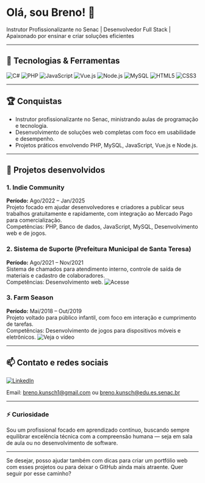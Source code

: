 # Olá, sou Breno! 👋

Instrutor Profissionalizante no Senac | Desenvolvedor Full Stack | Apaixonado por ensinar e criar soluções eficientes

---

## 🚀 Tecnologias & Ferramentas

![C#](https://img.shields.io/badge/C%23-239120?style=flat&logo=csharp&logoColor=white)  ![PHP](https://img.shields.io/badge/PHP-777BB4?style=flat&logo=php&logoColor=white)  ![JavaScript](https://img.shields.io/badge/JavaScript-F7DF1E?style=flat&logo=javascript&logoColor=black)  ![Vue.js](https://img.shields.io/badge/Vue.js-4FC08D?style=flat&logo=vue.js&logoColor=white)  ![Node.js](https://img.shields.io/badge/Node.js-339933?style=flat&logo=node.js&logoColor=white)  ![MySQL](https://img.shields.io/badge/MySQL-4479A1?style=flat&logo=mysql&logoColor=white)  ![HTML5](https://img.shields.io/badge/HTML5-E34F26?style=flat&logo=html5&logoColor=white)  ![CSS3](https://img.shields.io/badge/CSS3-1572B6?style=flat&logo=css3&logoColor=white)

---

## 🏆 Conquistas

- Instrutor profissionalizante no Senac, ministrando aulas de programação e tecnologia.  
- Desenvolvimento de soluções web completas com foco em usabilidade e desempenho.  
- Projetos práticos envolvendo PHP, MySQL, JavaScript, Vue.js e Node.js.

---

## 💼 Projetos desenvolvidos

### 1. Indie Community  
**Período:** Ago/2022 – Jan/2025  
Projeto focado em ajudar desenvolvedores e criadores a publicar seus trabalhos gratuitamente e rapidamente, com integração ao Mercado Pago para comercialização.  
Competências: PHP, Banco de dados, JavaScript, MySQL, Desenvolvimento web e de jogos.

### 2. Sistema de Suporte (Prefeitura Municipal de Santa Teresa)  
**Período:** Ago/2021 – Nov/2021  
Sistema de chamados para atendimento interno, controle de saída de materiais e cadastro de colaboradores.  
Competências: Desenvolvimento web.
![Acesse](https://chamados.santateresa.es.gov.br/)

### 3. Farm Season  
**Período:** Mai/2018 – Out/2019  
Projeto voltado para público infantil, com foco em interação e cumprimento de tarefas.  
Competências: Desenvolvimento de jogos para dispositivos móveis e eletrônicos.
![Veja o vídeo](https://www.youtube.com/watch?v=pGcyjgTIRo0)

---

## 📫 Contato e redes sociais

[![LinkedIn](https://img.shields.io/badge/LinkedIn-0077B5?style=flat&logo=linkedin&logoColor=white)](https://www.linkedin.com/in/breno-antonio-kunsch-bb54b5213/)  

Email: breno.kunsch1@gmail.com ou breno.kunsch@edu.es.senac.br 

---

### ⚡ Curiosidade  
Sou um profissional focado em aprendizado contínuo, buscando sempre equilibrar excelência técnica com a compreensão humana — seja em sala de aula ou no desenvolvimento de software.

---

Se desejar, posso ajudar também com dicas para criar um portfólio web com esses projetos ou para deixar o GitHub ainda mais atraente. Quer seguir por esse caminho?
